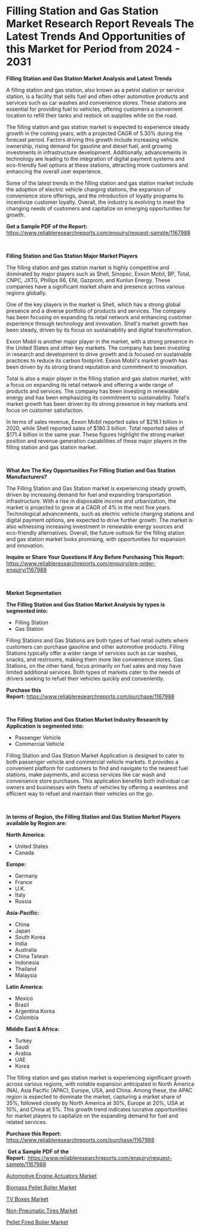 <p><h1>Filling Station and Gas Station Market Research Report Reveals The Latest Trends And Opportunities of this Market for Period from 2024 - 2031</h1></p><p><strong>Filling Station and Gas Station Market Analysis and Latest Trends</strong></p>
<p><p>A filling station and gas station, also known as a petrol station or service station, is a facility that sells fuel and often other automotive products and services such as car washes and convenience stores. These stations are essential for providing fuel to vehicles, offering customers a convenient location to refill their tanks and restock on supplies while on the road.</p><p>The filling station and gas station market is expected to experience steady growth in the coming years, with a projected CAGR of 5.30% during the forecast period. Factors driving this growth include increasing vehicle ownership, rising demand for gasoline and diesel fuel, and growing investments in infrastructure development. Additionally, advancements in technology are leading to the integration of digital payment systems and eco-friendly fuel options at these stations, attracting more customers and enhancing the overall user experience.</p><p>Some of the latest trends in the filling station and gas station market include the adoption of electric vehicle charging stations, the expansion of convenience store offerings, and the introduction of loyalty programs to incentivize customer loyalty. Overall, the industry is evolving to meet the changing needs of customers and capitalize on emerging opportunities for growth.</p></p>
<p><strong>Get a Sample PDF of the Report:&nbsp;</strong> <a href="https://www.reliableresearchreports.com/enquiry/request-sample/1167988">https://www.reliableresearchreports.com/enquiry/request-sample/1167988</a></p>
<p>&nbsp;</p>
<p><strong>Filling Station and Gas Station Major Market Players</strong></p>
<p><p>The filling station and gas station market is highly competitive and dominated by major players such as Shell, Sinopec, Exxon Mobil, BP, Total, CNPC, JXTG, Phillips 66, ENI, Gazprom, and Kunlun Energy. These companies have a significant market share and presence across various regions globally.</p><p>One of the key players in the market is Shell, which has a strong global presence and a diverse portfolio of products and services. The company has been focusing on expanding its retail network and enhancing customer experience through technology and innovation. Shell's market growth has been steady, driven by its focus on sustainability and digital transformation.</p><p>Exxon Mobil is another major player in the market, with a strong presence in the United States and other key markets. The company has been investing in research and development to drive growth and is focused on sustainable practices to reduce its carbon footprint. Exxon Mobil's market growth has been driven by its strong brand reputation and commitment to innovation.</p><p>Total is also a major player in the filling station and gas station market, with a focus on expanding its retail network and offering a wide range of products and services. The company has been investing in renewable energy and has been emphasizing its commitment to sustainability. Total's market growth has been driven by its strong presence in key markets and focus on customer satisfaction.</p><p>In terms of sales revenue, Exxon Mobil reported sales of $218.1 billion in 2020, while Shell reported sales of $180.3 billion. Total reported sales of $171.4 billion in the same year. These figures highlight the strong market position and revenue generation capabilities of these major players in the filling station and gas station market.</p></p>
<p>&nbsp;</p>
<p><strong>What Are The Key Opportunities For Filling Station and Gas Station Manufacturers?</strong></p>
<p><p>The Filling Station and Gas Station market is experiencing steady growth, driven by increasing demand for fuel and expanding transportation infrastructure. With a rise in disposable income and urbanization, the market is projected to grow at a CAGR of 4% in the next five years. Technological advancements, such as electric vehicle charging stations and digital payment options, are expected to drive further growth. The market is also witnessing increasing investment in renewable energy sources and eco-friendly alternatives. Overall, the future outlook for the filling station and gas station market looks promising, with opportunities for expansion and innovation.</p></p>
<p><strong>Inquire or Share Your Questions If Any Before Purchasing This Report:</strong> <a href="https://www.reliableresearchreports.com/enquiry/pre-order-enquiry/1167988">https://www.reliableresearchreports.com/enquiry/pre-order-enquiry/1167988</a></p>
<p>&nbsp;</p>
<p><strong>Market Segmentation</strong></p>
<p><strong>The Filling Station and Gas Station Market Analysis by types is segmented into:</strong></p>
<p><ul><li>Filling Station</li><li>Gas Station</li></ul></p>
<p><p>Filling Stations and Gas Stations are both types of fuel retail outlets where customers can purchase gasoline and other automotive products. Filling Stations typically offer a wider range of services such as car washes, snacks, and restrooms, making them more like convenience stores. Gas Stations, on the other hand, focus primarily on fuel sales and may have limited additional services. Both types of markets cater to the needs of drivers seeking to refuel their vehicles quickly and conveniently.</p></p>
<p><strong>Purchase this Report:&nbsp;</strong><a href="https://www.reliableresearchreports.com/purchase/1167988">https://www.reliableresearchreports.com/purchase/1167988</a></p>
<p>&nbsp;</p>
<p><strong>The Filling Station and Gas Station Market Industry Research by Application is segmented into:</strong></p>
<p><ul><li>Passenger Vehicle</li><li>Commercial Vehicle</li></ul></p>
<p><p>Filling Station and Gas Station Market Application is designed to cater to both passenger vehicle and commercial vehicle markets. It provides a convenient platform for customers to find and navigate to the nearest fuel stations, make payments, and access services like car wash and convenience store purchases. This application benefits both individual car owners and businesses with fleets of vehicles by offering a seamless and efficient way to refuel and maintain their vehicles on the go.</p></p>
<p>&nbsp;</p>
<p><strong>In terms of Region, the Filling Station and Gas Station Market Players available by Region are:</strong></p>
<p>
    <p> <strong> North America: </strong>
        <ul>
            <li>United States</li>
            <li>Canada</li>
        </ul>
        </p> 
    <p> <strong> Europe: </strong>
        <ul>
            <li>Germany</li>
            <li>France</li>
            <li>U.K.</li>
            <li>Italy</li>
            <li>Russia</li>
        </ul>
        </p> 
    <p> <strong> Asia-Pacific: </strong>
        <ul>
            <li>China</li>
            <li>Japan</li>
            <li>South Korea</li>
            <li>India</li>
            <li>Australia</li>
            <li>China Taiwan</li>
            <li>Indonesia</li>
            <li>Thailand</li>
            <li>Malaysia</li>
        </ul>
        </p> 
    <p> <strong> Latin America: </strong>
        <ul>
            <li>Mexico</li>
            <li>Brazil</li>
            <li>Argentina Korea</li>
            <li>Colombia</li>
        </ul>
        </p> 
    <p> <strong> Middle East & Africa: </strong>
        <ul>
            <li>Turkey</li>
            <li>Saudi</li>
            <li>Arabia</li>
            <li>UAE</li>
            <li>Korea</li>
        </ul>
    </p>
    </p>
<p><p>The filling station and gas station market is experiencing significant growth across various regions, with notable expansion anticipated in North America (NA), Asia Pacific (APAC), Europe, USA, and China. Among these, the APAC region is expected to dominate the market, capturing a market share of 35%, followed closely by North America at 30%, Europe at 20%, USA at 10%, and China at 5%. This growth trend indicates lucrative opportunities for market players to capitalize on the expanding demand for fuel and related services.</p></p>
<p><strong>Purchase this Report: </strong><a href="https://www.reliableresearchreports.com/purchase/1167988">https://www.reliableresearchreports.com/purchase/1167988</a></p>
<p>&nbsp;<strong>Get a Sample PDF of the Report:&nbsp;&nbsp;</strong><a href="https://www.reliableresearchreports.com/enquiry/request-sample/1167988">https://www.reliableresearchreports.com/enquiry/request-sample/1167988</a></p>
<p><strong></strong></p>
<p><p><a href="https://view.publitas.com/reportprime-1/automotive-engine-actuators-market-size-growth-outlook-from-2024-to-2031-projecting-at-markets-trends-analysis-by-application-regional-outlook-and-revenue/">Automotive Engine Actuators Market</a></p><p><a href="https://mire-aunt-385.notion.site/Biomass-Pellet-Bolier-Market-Size-2024-2031-Global-Industrial-Analysis-Key-Geographical-Regions--2508bbb2763f4e79aedd77a5be994482">Biomass Pellet Bolier Market</a></p><p><a href="https://butternut-bug-553.notion.site/TV-Boxes-Market-Size-Share-Trends-Analysis-Report-By-Application-Regional-Outlook-Competitive-S-a4751fe1a47844f7830443706431ea32">TV Boxes Market</a></p><p><a href="https://view.publitas.com/reportprime-1/global-non-pneumatic-tires-market-by-types-applications-and-major-players-with-regional-growth-rate-analysis-and-development-situation-from-2024-to-2031/">Non-Pneumatic Tires Market</a></p><p><a href="https://invited-way-688.notion.site/Pellet-Fired-Bolier-Market-Research-Report-Reveals-The-Latest-Trends-And-Opportunities-of-this-Marke-99e95525c9984f8d9395d54843e8affa">Pellet Fired Bolier Market</a></p></p>
